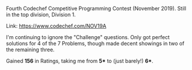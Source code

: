 Fourth Codechef Competitive Programming Contest (November 2019).  Still in the top division, Division 1.

Link: https://www.codechef.com/NOV19A

I'm continuing to ignore the "Challenge" questions.  Only got perfect solutions for 4 of the 7 Problems, though made decent showings in two of the remaining three.

Gained **156** in Ratings, taking me from **5\*** to (just barely!) **6\***.

